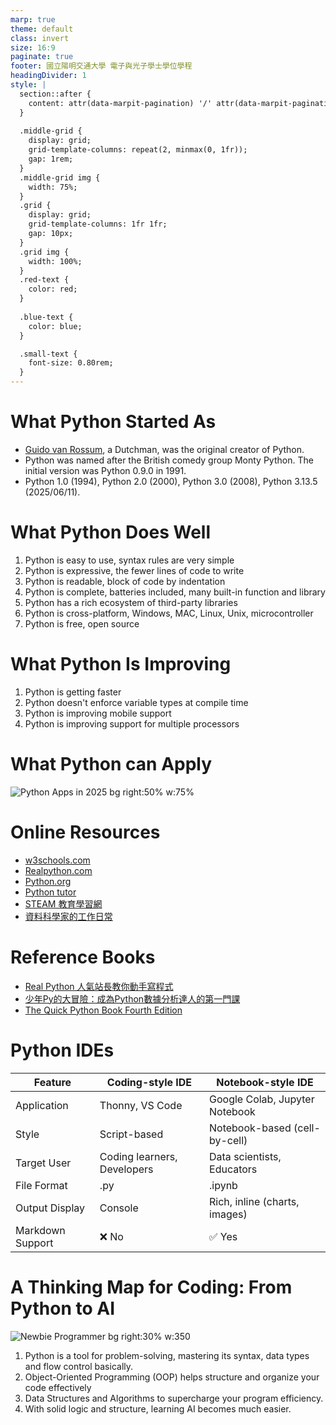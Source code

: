 ```yaml
---
marp: true
theme: default
class: invert
size: 16:9
paginate: true
footer: 國立陽明交通大學 電子與光子學士學位學程
headingDivider: 1
style: |
  section::after {
    content: attr(data-marpit-pagination) '/' attr(data-marpit-pagination-total);
  }
  
  .middle-grid {
    display: grid;
    grid-template-columns: repeat(2, minmax(0, 1fr));
    gap: 1rem;
  }
  .middle-grid img {
    width: 75%;
  }
  .grid {
    display: grid;
    grid-template-columns: 1fr 1fr;
    gap: 10px;
  }
  .grid img {
    width: 100%;
  }
  .red-text {
    color: red;
  }
  
  .blue-text {
    color: blue;  
  }

  .small-text {
    font-size: 0.80rem;
  }
---
```

# What Python Started As
- [Guido van Rossum](https://youtu.be/Wd-QMD-c7so?si=WfEnD_2srWDLwger), a Dutchman, was the original creator of Python.
- Python was named after the British comedy group Monty Python. The initial version was Python 0.9.0 in 1991.
- Python 1.0 (1994), Python 2.0 (2000), Python 3.0 (2008), Python 3.13.5 (2025/06/11).

# What Python Does Well
1. Python is easy to use, syntax rules are very simple
2. Python is expressive, the fewer lines of code to write
3. Python is readable, block of code by indentation
4. Python is complete, batteries included, many built-in function and library
5. Python has a rich ecosystem of third-party libraries
6. Python is cross-platform, Windows, MAC, Linux, Unix, microcontroller
7. Python is free, open source

# What Python Is Improving
1. Python is getting faster
2. Python doesn't enforce variable types at compile time
3. Python is improving mobile support
4. Python is improving support for multiple processors  

# What Python can Apply
![Python Apps in 2025 bg right:50% w:75%](https://media2.dev.to/dynamic/image/width=800%2Cheight=%2Cfit=scale-down%2Cgravity=auto%2Cformat=auto/https%3A%2F%2Fdev-to-uploads.s3.amazonaws.com%2Fuploads%2Farticles%2F3pepiaj7lzc6ojjtdnnz.png)

# Online Resources
- [w3schools.com](https://www.w3schools.com/python/default.asp)
- [Realpython.com](https://realpython.com/)
- [Python.org](https://python.org)
- [Python tutor](https://pythontutor.com/python-compiler.html#mode=edit)
- [STEAM 教育學習網](https://steam.oxxostudio.tw/category/python/index.html)
- [資料科學家的工作日常](https://youtu.be/dk727GTfig4?si=PRkmJiQ-RjiEkFzE)

# Reference Books
- [Real Python 人氣站長教你動手寫程式](https://www.books.com.tw/products/0010955256?-srsltid=AfmBOopOYkEedUxjBdVTffrrNdGFvMn-SX_aVAbDZFHiKravuV9VQ_U4)
- [少年Py的大冒險：成為Python數據分析達人的第一門課](https://www.books.com.tw/products/0010988928?sloc=main)
- [The Quick Python Book Fourth Edition](https://www.manning.com/books/the-quick-python-book-fourth-edition)

# Python IDEs
Feature | Coding-style IDE| Notebook-style IDE
---     | ---              | ---
Application | Thonny, VS Code| Google Colab, Jupyter Notebook
Style | Script-based | Notebook-based (cell-by-cell)
Target User | Coding learners, Developers | Data scientists, Educators
File Format | .py | .ipynb
Output Display | Console | Rich, inline (charts, images)
Markdown Support | ❌ No | ✅ Yes

# A Thinking Map for Coding: From Python to AI
![Newbie Programmer bg right:30% w:350](https://blogger.googleusercontent.com/img/b/R29vZ2xl/AVvXsEjb_CZf_pQ9Zkg3ExzYj-WrOL8XFsCV8U7Dh0r5wDPWJrUdVGdhwNWZvx6_Mh2vh9Kxd1iyAV5jbcbXh67McVHuCl-FBe8-tv30ZYXBrksuKi6_dlwbjhUzfTVmEk6RmwsEjq_hJiBv1K4/s1600/S__5816325.jpg)
1. Python is a tool for problem-solving, mastering its syntax, data types and flow control basically.
2. Object-Oriented Programming (OOP) helps structure and organize your code effectively
3. Data Structures and Algorithms to supercharge your program efficiency.
4. With solid logic and structure, learning AI becomes much easier.